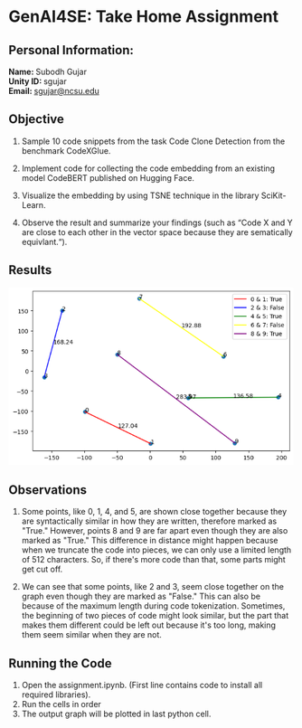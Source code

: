 # GenAI4SE: Take Home Assignment

## Personal Information:
<b> Name: </b> Subodh Gujar <br>
<b> Unity ID: </b> sgujar <br>
<b> Email: </b> sgujar@ncsu.edu <br>

## Objective

1. Sample 10 code snippets from the task Code Clone Detection from the benchmark
CodeXGlue. <br>

2. Implement code for collecting the code embedding from an existing model CodeBERT
published on Hugging Face. <br>

3. Visualize the embedding by using TSNE technique in the library SciKit-Learn. <br>

4. Observe the result and summarize your findings (such as “Code X and Y are close to
each other in the vector space because they are sematically equivlant.“). <br>

## Results

![Result](output.png)

## Observations

1. Some points, like 0, 1, 4, and 5, are shown close together because they are syntactically similar in how they are written, therefore marked as "True." However, points 8 and 9 are far apart even though they are also marked as "True." This difference in distance might happen because when we truncate the code into pieces, we can only use a limited length of 512 characters. So, if there's more code than that, some parts might get cut off. <br>

2. We can see that some points, like 2 and 3, seem close together on the graph even though they are marked as "False." This can also be because of the maximum length  during code tokenization. Sometimes, the beginning of two pieces of code might look similar, but the part that makes them different could be left out because it's too long, making them seem similar when they are not. <br>

## Running the Code

1. Open the assignment.ipynb. (First line contains code to install all required libraries). <br>
2. Run the cells in order <br>
3. The output graph will be plotted in last python cell. <br>

